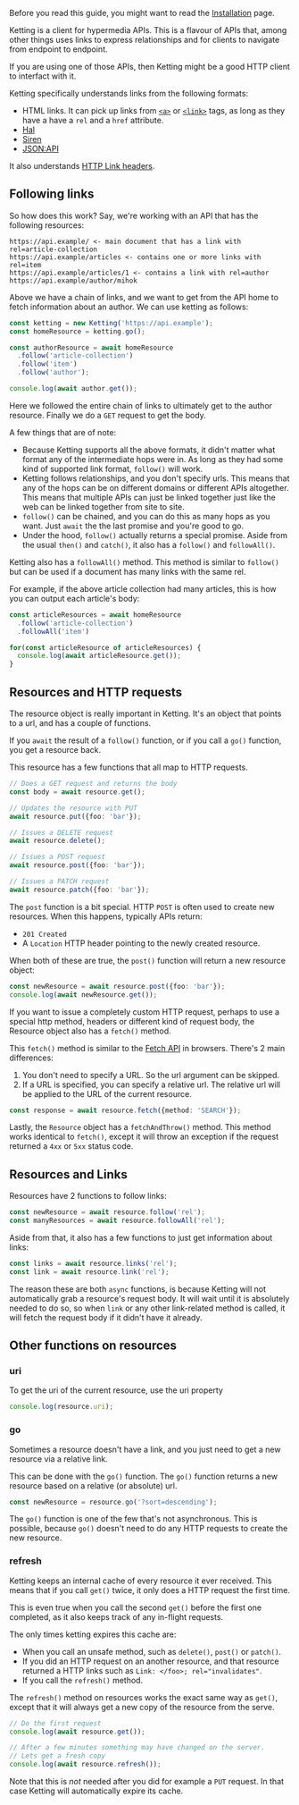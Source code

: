 Before you read this guide, you might want to read the
[Installation](Installation) page.

Ketting is a client for hypermedia APIs. This is a flavour of APIs that, among
other things uses links to express relationships and for clients to navigate
from endpoint to endpoint.

If you are using one of those APIs, then Ketting might be a good HTTP client to
interfact with it.

Ketting specifically understands links from the following formats:

* HTML links. It can pick up links from [`<a>`][html-a] or [`<link>`][html-link]
  tags, as long as they have a have a `rel` and a `href` attribute.
* [Hal][hal]
* [Siren][siren]
* [JSON:API][jsonapi]

It also understands [HTTP Link headers][weblinking].

Following links
---------------

So how does this work? Say, we're working with an API that has the following
resources:

    https://api.example/ <- main document that has a link with rel=article-collection
    https://api.example/articles <- contains one or more links with rel=item
    https://api.example/articles/1 <- contains a link with rel=author
    https://api.example/author/mihok

Above we have a chain of links, and we want to get from the API home to
fetch information about an author. We can use ketting as follows:


```typescript
const ketting = new Ketting('https://api.example');
const homeResource = ketting.go();

const authorResource = await homeResource
  .follow('article-collection')
  .follow('item')
  .follow('author');

console.log(await author.get());
```

Here we followed the entire chain of links to ultimately get to the author
resource. Finally we do a `GET` request to get the body.

A few things that are of note:

* Because Ketting supports all the above formats, it didn't matter what
  format any of the intermediate hops were in. As long as they had some kind
  of supported link format, `follow()` will work.
* Ketting follows relationships, and you don't specify urls. This means that
  any of the hops can be on different domains or different APIs altogether.
  This means that multiple APIs can just be linked together just like the web
  can be linked together from site to site.
* `follow()` can be chained, and you can do this as many hops as you want. Just
  `await` the the last promise and you're good to go.
* Under the hood, `follow()` actually returns a special promise. Aside from the
  usual `then()` and `catch()`, it also has a `follow()` and `followAll()`.

Ketting also has a `followAll()` method. This method is similar to `follow()`
but can be used if a document has many links with the same rel.

For example, if the above article collection had many articles, this is how you
can output each article's body:

```typescript
const articleResources = await homeResource
  .follow('article-collection')
  .followAll('item')

for(const articleResource of articleResources) {
  console.log(await articleResource.get());
}
```

Resources and HTTP requests
---------------------------

The resource object is really important in Ketting. It's an object that points
to a url, and has a couple of functions.

If you `await` the result of a `follow()` function, or if you call a `go()`
function, you get a resource back.

This resource has a few functions that all map to HTTP requests.

```typescript
// Does a GET request and returns the body
const body = await resource.get();

// Updates the resource with PUT
await resource.put({foo: 'bar'});

// Issues a DELETE request
await resource.delete();

// Issues a POST request
await resource.post({foo: 'bar'});

// Issues a PATCH request
await resource.patch({foo: 'bar'});
```

The `post` function is a bit special. HTTP `POST` is often used to create new
resources. When this happens, typically APIs return:

* `201 Created`
* A `Location` HTTP header pointing to the newly created resource.

When both of these are true, the `post()` function will return a new resource
object:

```typescript
const newResource = await resource.post({foo: 'bar'});
console.log(await newResource.get());
```

If you want to issue a completely custom HTTP request, perhaps to use a special
http method, headers or different kind of request body, the Resource object also
has a `fetch()` method.

This `fetch()` method is similar to the [Fetch API][fetch] in browsers. There's
2 main differences:

1. You don't need to specify a URL. So the url argument can be skipped.
2. If a URL is specified, you can specify a relative url. The relative url will
   be applied to the URL of the current resource.

```typescript
const response = await resource.fetch({method: 'SEARCH'});
```

Lastly, the `Resource` object has a `fetchAndThrow()` method. This method works
identical to `fetch()`, except it will throw an exception if the request
returned a `4xx` or `5xx` status code.

Resources and Links
-------------------

Resources have 2 functions to follow links:

```typescript
const newResource = await resource.follow('rel');
const manyResources = await resource.followAll('rel');
```

Aside from that, it also has a few functions to just get information about links:

```typescript
const links = await resource.links('rel');
const link = await resource.link('rel');
```

The reason these are both `async` functions, is because Ketting will not
automatically grab a resource's request body. It will wait until it is
absolutely needed to do so, so when `link` or any other link-related method
is called, it will fetch the request body if it didn't have it already.


Other functions on resources
----------------------------

### uri

To get the uri of the current resource, use the uri property

```typescript
console.log(resource.uri);
```

### go

Sometimes a resource doesn't have a link, and you just need to get a new
resource via a relative link.

This can be done with the `go()` function. The `go()` function returns a
new resource based on a relative (or absolute) url.

```typescript
const newResource = resource.go('?sort=descending');
```

The `go()` function is one of the few that's not asynchronous. This is
possible, because `go()` doesn't need to do any HTTP requests to create the
new resource.

### refresh

Ketting keeps an internal cache of every resource it ever received. This means
that if you call `get()` twice, it only does a HTTP request the first time.

This is even true when you call the second `get()` before the first one
completed, as it also keeps track of any in-flight requests.

The only times ketting expires this cache are:

* When you call an unsafe method, such as `delete()`, `post()` or `patch()`.
* If you did an HTTP request on an another resource, and that resource
  returned a HTTP links such as `Link: </foo>; rel="invalidates"`.
* If you call the `refresh()` method.

The `refresh()` method on resources works the exact same way as `get()`,
except that it will always get a new copy of the resource from the serve.

```typescript
// Do the first request
console.log(await resource.get());

// After a few minutes something may have changed on the server.
// Lets get a fresh copy
console.log(await resource.refresh());
```

Note that this is _not_ needed after you did for example a `PUT` request.
In that case Ketting will automatically expire its cache.

[html-a]: https://developer.mozilla.org/en-US/docs/Web/HTML/Element/a
[html-link]: https://developer.mozilla.org/en-US/docs/Web/HTML/Element/link
[hal]: https://tools.ietf.org/html/draft-kelly-json-hal-00
[siren]: https://github.com/kevinswiber/siren
[jsonapi]: https://jsonapi.org/
[weblinking]: https://tools.ietf.org/html/rfc8288
[fetch]: https://developer.mozilla.org/en-US/docs/Web/API/Fetch_API
